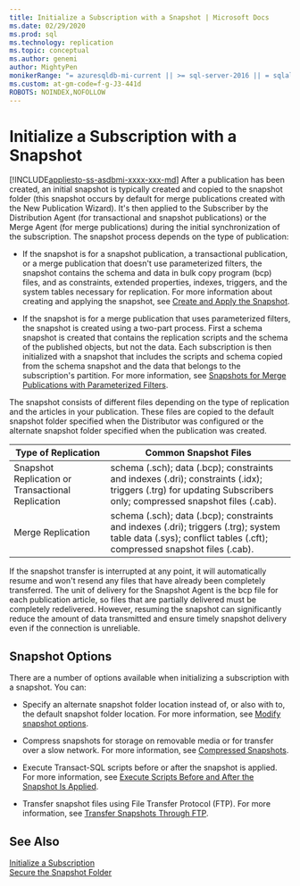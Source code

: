 ```yaml
---
title: Initialize a Subscription with a Snapshot | Microsoft Docs
ms.date: 02/29/2020
ms.prod: sql
ms.technology: replication
ms.topic: conceptual
ms.author: genemi
author: MightyPen
monikerRange: "= azuresqldb-mi-current || >= sql-server-2016 || = sqlallproducts-allversions"
ms.custom: at-gm-code=f-g-J3-441d
ROBOTS: NOINDEX,NOFOLLOW
---
```

# Initialize a Subscription with a Snapshot
[!INCLUDE[appliesto-ss-asdbmi-xxxx-xxx-md](../includes/appliesto-ss-asdbmi-xxxx-xxx-md.md)]
  After a publication has been created, an initial snapshot is typically created and copied to the snapshot folder (this snapshot occurs by default for merge publications created with the New Publication Wizard). It's then applied to the Subscriber by the Distribution Agent (for transactional and snapshot publications) or the Merge Agent (for merge publications) during the initial synchronization of the subscription. The snapshot process depends on the type of publication:  
  
-   If the snapshot is for a snapshot publication, a transactional publication, or a merge publication that doesn't use parameterized filters, the snapshot contains the schema and data in bulk copy program (bcp) files, and as constraints, extended properties, indexes, triggers, and the system tables necessary for replication. For more information about creating and applying the snapshot, see [Create and Apply the Snapshot](../relational-databases/replication/create-and-apply-the-initial-snapshot.md).  
  
-   If the snapshot is for a merge publication that uses parameterized filters, the snapshot is created using a two-part process. First a schema snapshot is created that contains the replication scripts and the schema of the published objects, but not the data. Each subscription is then initialized with a snapshot that includes the scripts and schema copied from the schema snapshot and the data that belongs to the subscription's partition. For more information, see [Snapshots for Merge Publications with Parameterized Filters](../relational-databases/replication/create-a-snapshot-for-a-merge-publication-with-parameterized-filters.md).  
  
 The snapshot consists of different files depending on the type of replication and the articles in your publication. These files are copied to the default snapshot folder specified when the Distributor was configured or the alternate snapshot folder specified when the publication was created.  
  
|Type of Replication|Common Snapshot Files|  
|-------------------------|---------------------------|  
|Snapshot Replication or Transactional Replication|schema (.sch); data (.bcp); constraints and indexes (.dri); constraints (.idx); triggers (.trg) for updating Subscribers only; compressed snapshot files (.cab).|  
|Merge Replication|schema (.sch); data (.bcp); constraints and indexes (.dri); triggers (.trg); system table data (.sys); conflict tables (.cft); compressed snapshot files (.cab).|  
  
 If the snapshot transfer is interrupted at any point, it will automatically resume and won't resend any files that have already been completely transferred. The unit of delivery for the Snapshot Agent is the bcp file for each publication article, so files that are partially delivered must be completely redelivered. However, resuming the snapshot can significantly reduce the amount of data transmitted and ensure timely snapshot delivery even if the connection is unreliable.  
  
## Snapshot Options  
 There are a number of options available when initializing a subscription with a snapshot. You can:  
  
-   Specify an alternate snapshot folder location instead of, or also with to, the default snapshot folder location. For more information, see [Modify snapshot options](../relational-databases/replication/snapshot-options.md).  
  
-   Compress snapshots for storage on removable media or for transfer over a slow network. For more information, see [Compressed Snapshots](../relational-databases/replication/snapshot-options.md#compressed-snapshots). 

-   Execute Transact-SQL scripts before or after the snapshot is applied. For more information, see [Execute Scripts Before and After the Snapshot Is Applied](../relational-databases/replication/snapshot-options.md#execute-scripts-before-and-after-snapshot-is-applied).  
  
-   Transfer snapshot files using File Transfer Protocol (FTP). For more information, see [Transfer Snapshots Through FTP](../relational-databases/replication/publish/deliver-a-snapshot-through-ftp.md).  
  
## See Also  
 [Initialize a Subscription](../relational-databases/replication/initialize-a-subscription.md)   
 [Secure the Snapshot Folder](../relational-databases/replication/security/secure-the-snapshot-folder.md)  
  
  